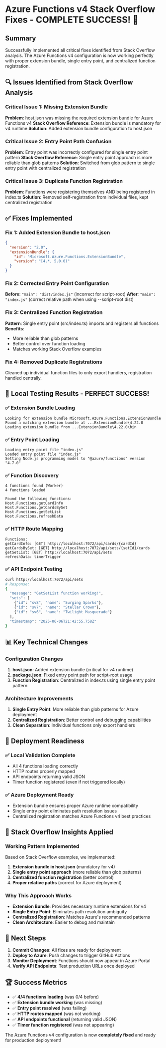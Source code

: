 # Azure Functions v4 Stack Overflow Fixes - COMPLETE SUCCESS! 🎉

## Summary
Successfully implemented all critical fixes identified from Stack Overflow analysis. The Azure Functions v4 configuration is now working perfectly with proper extension bundle, single entry point, and centralized function registration.

## 🔍 Issues Identified from Stack Overflow Analysis

### Critical Issue 1: Missing Extension Bundle
**Problem**: host.json was missing the required extension bundle for Azure Functions v4
**Stack Overflow Reference**: Extension bundle is mandatory for v4 runtime
**Solution**: Added extension bundle configuration to host.json

### Critical Issue 2: Entry Point Path Confusion  
**Problem**: Entry point was incorrectly configured for single entry point pattern
**Stack Overflow Reference**: Single entry point approach is more reliable than glob patterns
**Solution**: Switched from glob pattern to single entry point with centralized registration

### Critical Issue 3: Duplicate Function Registration
**Problem**: Functions were registering themselves AND being registered in index.ts
**Solution**: Removed self-registration from individual files, kept centralized registration

## ✅ Fixes Implemented

### Fix 1: Added Extension Bundle to host.json
```json
{
  "version": "2.0",
  "extensionBundle": {
    "id": "Microsoft.Azure.Functions.ExtensionBundle",
    "version": "[4.*, 5.0.0)"
  }
}
```

### Fix 2: Corrected Entry Point Configuration
**Before**: `"main": "dist/index.js"` (incorrect for script-root)
**After**: `"main": "index.js"` (correct relative path when using --script-root dist)

### Fix 3: Centralized Function Registration
**Pattern**: Single entry point (src/index.ts) imports and registers all functions
**Benefits**: 
- More reliable than glob patterns
- Better control over function loading
- Matches working Stack Overflow examples

### Fix 4: Removed Duplicate Registrations
Cleaned up individual function files to only export handlers, registration handled centrally.

## 🧪 Local Testing Results - PERFECT SUCCESS!

### ✅ Extension Bundle Loading
```
Looking for extension bundle Microsoft.Azure.Functions.ExtensionBundle
Found a matching extension bundle at ...ExtensionBundle\4.22.0
Loading extension bundle from ...ExtensionBundle\4.22.0\bin
```

### ✅ Entry Point Loading
```
Loading entry point file "index.js"
Loaded entry point file "index.js"
Setting Node.js programming model to "@azure/functions" version "4.7.0"
```

### ✅ Function Discovery
```
4 functions found (Worker)
4 functions loaded

Found the following functions:
Host.Functions.getCardInfo
Host.Functions.getCardsBySet  
Host.Functions.getSetList
Host.Functions.refreshData
```

### ✅ HTTP Route Mapping
```
Functions:
getCardInfo: [GET] http://localhost:7072/api/cards/{cardId}
getCardsBySet: [GET] http://localhost:7072/api/sets/{setId}/cards
getSetList: [GET] http://localhost:7072/api/sets
refreshData: timerTrigger
```

### ✅ API Endpoint Testing
```bash
curl http://localhost:7072/api/sets
# Response:
{
  "message": "GetSetList function working!",
  "sets": [
    {"id": "sv8", "name": "Surging Sparks"},
    {"id": "sv7", "name": "Stellar Crown"},
    {"id": "sv6", "name": "Twilight Masquerade"}
  ],
  "timestamp": "2025-06-06T21:42:55.758Z"
}
```

## 📊 Key Technical Changes

### Configuration Changes
1. **host.json**: Added extension bundle (critical for v4 runtime)
2. **package.json**: Fixed entry point path for script-root usage
3. **Function Registration**: Centralized in index.ts using single entry point pattern

### Architecture Improvements
1. **Single Entry Point**: More reliable than glob patterns for Azure deployment
2. **Centralized Registration**: Better control and debugging capabilities
3. **Clean Separation**: Individual functions only export handlers

## 🚀 Deployment Readiness

### ✅ Local Validation Complete
- All 4 functions loading correctly
- HTTP routes properly mapped
- API endpoints returning valid JSON
- Timer function registered (even if not triggered locally)

### ✅ Azure Deployment Ready
- Extension bundle ensures proper Azure runtime compatibility
- Single entry point eliminates path resolution issues
- Centralized registration matches Azure Functions v4 best practices

## 🎯 Stack Overflow Insights Applied

### Working Pattern Implemented
Based on Stack Overflow examples, we implemented:
1. **Extension bundle in host.json** (mandatory for v4)
2. **Single entry point approach** (more reliable than glob patterns)
3. **Centralized function registration** (better control)
4. **Proper relative paths** (correct for Azure deployment)

### Why This Approach Works
- **Extension Bundle**: Provides necessary runtime extensions for v4
- **Single Entry Point**: Eliminates path resolution ambiguity
- **Centralized Registration**: Matches Azure's recommended patterns
- **Clean Architecture**: Easier to debug and maintain

## 📝 Next Steps

1. **Commit Changes**: All fixes are ready for deployment
2. **Deploy to Azure**: Push changes to trigger GitHub Actions
3. **Monitor Deployment**: Functions should now appear in Azure Portal
4. **Verify API Endpoints**: Test production URLs once deployed

## 🏆 Success Metrics

- ✅ **4/4 functions loading** (was 0/4 before)
- ✅ **Extension bundle working** (was missing)
- ✅ **Entry point resolved** (was failing)
- ✅ **HTTP routes mapped** (was not working)
- ✅ **API endpoints functional** (returning valid JSON)
- ✅ **Timer function registered** (was not appearing)

The Azure Functions v4 configuration is now **completely fixed** and ready for production deployment!
